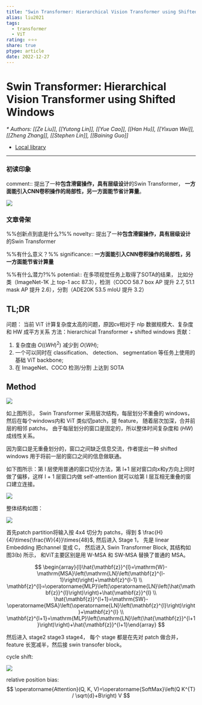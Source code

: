 ```yaml
---
title: "Swin Transformer: Hierarchical Vision Transformer using Shifted Windows"
alias: liu2021
tags:
  - transformer
  - ViT
rating: ⭐⭐⭐
share: true
ptype: article
date: 2022-12-27
---
```



# Swin Transformer: Hierarchical Vision Transformer using Shifted Windows
<cite>* Authors: [[Ze Liu]], [[Yutong Lin]], [[Yue Cao]], [[Han Hu]], [[Yixuan Wei]], [[Zheng Zhang]], [[Stephen Lin]], [[Baining Guo]]</cite>


* [Local library](zotero://select/items/1_68QHE4RG)

***

### 初读印象

comment:: 提出了一种**包含滑窗操作，具有层级设计**的Swin Transformer， **一方面能引入CNN卷积操作的局部性，另一方面能节省计算量**。

![](https://markdown-imagebed.oss-cn-beijing.aliyuncs.com/imgs/20210628201327.png)

### 文章骨架
%%创新点到底是什么?%%
novelty:: 提出了一种**包含滑窗操作，具有层级设计**的Swin Transformer

%%有什么意义？%%
significance:: **一方面能引入CNN卷积操作的局部性，另一方面能节省计算量**

%%有什么潜力?%% 
potential:: 在多项视觉任务上取得了SOTA的结果， 比如分类（ImageNet-1K 上 top-1 acc 87.3），检测（COCO 58.7 box AP 提升 2.7, 51.1 mask AP 提升 2.6），分割（ADE20K 53.5 mIoU 提升 3.2）

## TL;DR
问题： 当前 ViT 计算复杂度太高的问题，原因cv相对于 nlp 数据规模大、复杂度和 HW 成平方关系
方法：hierarchical Transformer + shifted windows
贡献：
1. 复杂度由 $O((WH)^2)$ 减少到 $O(WH)$;
2. 一个可以同时在 classification、 detection、 segmentation 等任务上使用的基础 ViT backbone;
3. 在 ImageNet、COCO 检测/分割 上达到 SOTA

## Method

![](https://markdown-imagebed.oss-cn-beijing.aliyuncs.com/imgs/20210628201327.png)

如上图所示， Swin Transformer 采用层次结构，每层划分不重叠的 windows， 然后在每个windows内和 ViT 类似切patch，提 feature， 随着层次加深，合并前层的相邻 patchs， 由于每层划分的窗口是固定的，所以整体时间复杂度和 $(HW)$ 成线性关系。

因为窗口是无重叠划分的，窗口之间缺乏信息交流，作者提出一种 shifted windows 用于将前一层的窗口之间的信息做联通。

如下图所示：第 l 层使用普通的窗口切分方法，第 l+1 层对窗口向x和y方向上同时做了偏移，这样 l + 1 层窗口内做 self-attention 就可以给第 l 层互相无重叠的窗口建立连接。


![](https://markdown-imagebed.oss-cn-beijing.aliyuncs.com/imgs/20210628202837.png)


整体结构如图：

![](https://markdown-imagebed.oss-cn-beijing.aliyuncs.com/imgs/20210628203616.png)

首先patch partition将输入按 4x4 切分为 patchs，得到 $ \frac{H}{4}\times{\frac{W}{4}}\times{48}$, 然后进入 Stage 1， 先是 linear Embedding 把channel 变成 C， 然后进入 Swin Transformer Block, 其结构如图3(b) 所示， 和ViT主要区别是用 W-MSA 和 SW-MSA 替换了普通的 MSA。

$$
\begin{array}{l}\hat{\mathbf{z}}^{l}=\mathrm{W}-\mathrm{MSA}\left(\mathrm{LN}\left(\mathbf{z}^{l-1}\right)\right)+\mathbf{z}^{l-1} \\ \mathbf{z}^{l}=\operatorname{MLP}\left(\operatorname{LN}\left(\hat{\mathbf{z}}^{l}\right)\right)+\hat{\mathbf{z}}^{l} \\ \hat{\mathbf{z}}^{l+1}=\mathrm{SW}-\operatorname{MSA}\left(\operatorname{LN}\left(\mathbf{z}^{l}\right)\right)+\mathbf{z}^{l} \\ \mathbf{z}^{l+1}=\mathrm{MLP}\left(\mathrm{LN}\left(\hat{\mathbf{z}}^{l+1}\right)\right)+\hat{\mathbf{z}}^{l+1}\end{array}
$$

然后进入 stage2 stage3 stage4， 每个 stage 都是在先对 patch 做合并，feature 长宽减半，然后接 swin transofer block。

cycle shift:

![](https://markdown-imagebed.oss-cn-beijing.aliyuncs.com/imgs/20210628213309.png)

relative position bias:
$$
\operatorname{Attention}(Q, K, V)=\operatorname{SoftMax}\left(Q K^{T} / \sqrt{d}+B\right) V
$$